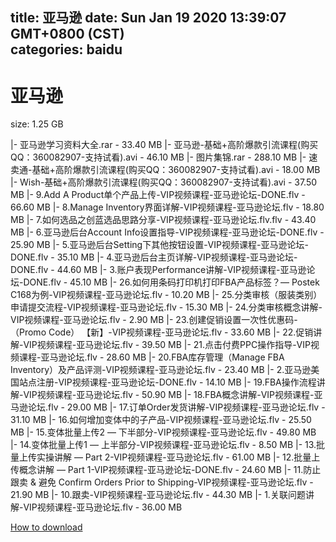 
title: 亚马逊
date: Sun Jan 19 2020 13:39:07 GMT+0800 (CST)    
categories: baidu
---

# 亚马逊
size: 1.25 GB
 
 
|- 亚马逊学习资料大全.rar - 33.40 MB
|- 亚马逊-基础+高阶爆款引流课程(购买QQ：360082907-支持试看).avi - 46.10 MB
|- 图片集锦.rar - 288.10 MB
|- 速卖通-基础+高阶爆款引流课程(购买QQ：360082907-支持试看).avi - 18.00 MB
|- Wish-基础+高阶爆款引流课程(购买QQ：360082907-支持试看).avi - 37.50 MB
|- 9.Add A Product单个产品上传-VIP视频课程-亚马逊论坛-DONE.flv - 66.60 MB
|- 8.Manage Inventory界面详解-VIP视频课程-亚马逊论坛.flv - 18.80 MB
|- 7.如何选品之创蓝选品思路分享-VIP视频课程-亚马逊论坛.flv.flv - 43.40 MB
|- 6.亚马逊后台Account Info设置指导-VIP视频课程-亚马逊论坛-DONE.flv - 25.90 MB
|- 5.亚马逊后台Setting下其他按钮设置-VIP视频课程-亚马逊论坛-DONE.flv - 35.10 MB
|- 4.亚马逊后台主页详解-VIP视频课程-亚马逊论坛-DONE.flv - 44.60 MB
|- 3.账户表现Performance讲解-VIP视频课程-亚马逊论坛-DONE.flv - 45.10 MB
|- 26.如何用条码打印机打印FBA产品标签？— Postek C168为例-VIP视频课程-亚马逊论坛.flv - 10.20 MB
|- 25.分类审核（服装类别）申请提交流程-VIP视频课程-亚马逊论坛.flv - 15.30 MB
|- 24.分类审核概念讲解-VIP视频课程-亚马逊论坛.flv - 2.90 MB
|- 23.创建促销设置一次性优惠码-（Promo Code） 【新】-VIP视频课程-亚马逊论坛.flv - 33.60 MB
|- 22.促销讲解-VIP视频课程-亚马逊论坛.flv - 39.50 MB
|- 21.点击付费PPC操作指导-VIP视频课程-亚马逊论坛.flv - 28.60 MB
|- 20.FBA库存管理（Manage FBA Inventory）及产品评测-VIP视频课程-亚马逊论坛.flv - 23.40 MB
|- 2.亚马逊美国站点注册-VIP视频课程-亚马逊论坛-DONE.flv - 14.10 MB
|- 19.FBA操作流程讲解-VIP视频课程-亚马逊论坛.flv - 50.90 MB
|- 18.FBA概念讲解-VIP视频课程-亚马逊论坛.flv - 29.00 MB
|- 17.订单Order发货讲解-VIP视频课程-亚马逊论坛.flv - 31.10 MB
|- 16.如何增加变体中的子产品-VIP视频课程-亚马逊论坛.flv - 25.50 MB
|- 15.变体批量上传2 — 下半部分-VIP视频课程-亚马逊论坛.flv - 49.80 MB
|- 14.变体批量上传1 — 上半部分-VIP视频课程-亚马逊论坛.flv - 8.50 MB
|- 13.批量上传实操讲解 — Part 2-VIP视频课程-亚马逊论坛.flv - 61.00 MB
|- 12.批量上传概念讲解 — Part 1-VIP视频课程-亚马逊论坛-DONE.flv - 24.60 MB
|- 11.防止跟卖 & 避免 Confirm Orders Prior to Shipping-VIP视频课程-亚马逊论坛.flv - 21.90 MB
|- 10.跟卖-VIP视频课程-亚马逊论坛.flv - 44.30 MB
|- 1.关联问题讲解-VIP视频课程-亚马逊论坛.flv - 36.00 MB

[How to download](https://bpcam.bemobtrk.com/go/2ceec3aa-1ca2-46d6-b9ff-aaa5c184517c?jno=4047)